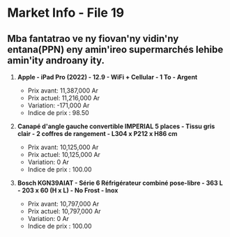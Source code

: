 # Market Info - File 19

## Mba fantatrao ve ny fiovan'ny vidin'ny entana(PPN) eny amin'ireo supermarchés lehibe amin'ity androany ity.

1. **Apple - iPad Pro (2022) - 12.9 - WiFi + Cellular - 1 To - Argent**
   - Prix avant: 11,387,000 Ar
   - Prix actuel: 11,216,000 Ar
   - Variation: -171,000 Ar
   - Indice de prix : 98.50

2. **Canapé d'angle gauche convertible IMPERIAL 5 places - Tissu gris clair - 2 coffres de rangement - L304 x P212 x H86 cm**
   - Prix avant: 10,125,000 Ar
   - Prix actuel: 10,125,000 Ar
   - Variation: 0 Ar
   - Indice de prix : 100.00

3. **Bosch KGN39AIAT - Série 6 Réfrigérateur combiné pose-libre - 363 L - 203 x 60 (H x L) - No Frost - Inox**
   - Prix avant: 10,797,000 Ar
   - Prix actuel: 10,797,000 Ar
   - Variation: 0 Ar
   - Indice de prix : 100.00


